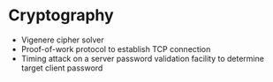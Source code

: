 # Cryptography
- Vigenere cipher solver
- Proof-of-work protocol to establish TCP connection
- Timing attack on a server password validation facility to determine target client password
